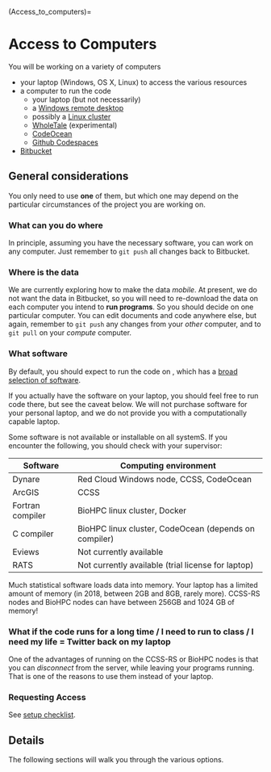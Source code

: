 (Access_to_computers)=
# Access to Computers

You will be working on a variety of computers

- your laptop (Windows, OS X, Linux) to access the various resources
- a computer to run the code
  - your laptop (but not necessarily)
  - a [Windows remote desktop](windows-remote) 
  - possibly a [Linux cluster](linux-remote)
  - [WholeTale](access-wholetale) (experimental)
  - [CodeOcean](access-codeocean) 
  - [Github Codespaces](computing-using-cs) 
- [Bitbucket](https://bitbucket.org/account/signup/) 

## General considerations

You only need to use **one** of them, but which one may depend on the particular circumstances of the project you are working on.

### What can you do where

In principle, assuming you have the necessary software, you can work on any computer. Just remember to `git push` all changes back to Bitbucket.

### Where is the data

We are currently exploring how to make the data *mobile*. At present, we do not want the data in Bitbucket, so you will need to re-download the data on each computer you intend to **run programs**. So you should decide on one particular computer. You can edit documents and code anywhere else, but again, remember to `git push` any changes from your *other* computer, and to `git pull` on your *compute* computer.

### What software

By default, you should expect to run the code on , which has a [broad selection of software](https://socialsciences.cornell.edu/research-support/software).

If you actually have the software on your laptop, you should feel free to run code there, but see the caveat below. We will not purchase software for your personal laptop, and we do not provide you with a computationally capable laptop.

Some software is not available or installable on all systemS. If you encounter the following, you should check with your supervisor:

| Software | Computing environment |
|----------|--------------------|
| Dynare   | Red Cloud Windows node, CCSS, CodeOcean|
| ArcGIS   | CCSS |
| Fortran compiler | BioHPC linux cluster, Docker |
| C compiler  | BioHPC linux cluster, CodeOcean (depends on compiler) |
| Eviews | Not currently available |
| RATS   | Not currently available (trial license for laptop)

Much statistical software loads data into memory. Your laptop has a limited amount of memory (in 2018, between 2GB and 8GB, rarely more). CCSS-RS nodes and BioHPC nodes can have between 256GB and 1024 GB of memory!

### What if the code runs for a long time / I need to run to class / I need my life = Twitter back on my laptop

One of the advantages of running on the CCSS-RS or BioHPC nodes is that you can *disconnect* from the server, while leaving your programs running. That is one of the reasons to use them instead of your laptop. 

### Requesting Access

See [setup checklist](checklist).


## Details

The following sections will walk you through the various options. 